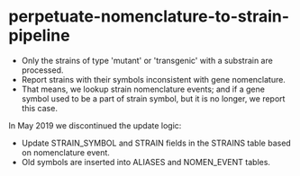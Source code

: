 # perpetuate-nomenclature-to-strain-pipeline

- Only the strains of type 'mutant' or 'transgenic' with a substrain are processed.
- Report strains with their symbols inconsistent with gene nomenclature.
- That means, we lookup strain nomenclature events; and if a gene symbol used to be a part of strain symbol,
  but it is no longer, we report this case.

In May 2019 we discontinued the update logic:

 - Update STRAIN_SYMBOL and STRAIN fields in the STRAINS table based on nomenclature event.
 - Old symbols are inserted into ALIASES and NOMEN_EVENT tables.
